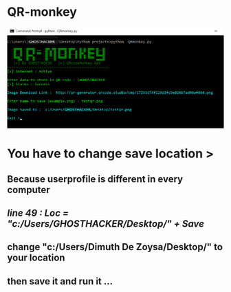 <h1> QR-monkey </h1>

![screenshot](https://github.com/GH0STH4CKER/QR-monkey/blob/master/qrmonkeypython2.png?raw=true)

<h1> You have to change save location  > </h1>
<h2> Because userprofile is different in every computer </h2>
<h2><i> line 49 : Loc = "c:/Users/GHOSTHACKER/Desktop/" + Save </i></h2>
<h2><b> change "c:/Users/Dimuth De Zoysa/Desktop/" to your location </b></h2>
<h2> then save it and run it ... <h2>
 
